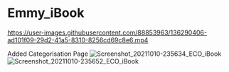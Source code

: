 # Emmy_iBook

https://user-images.githubusercontent.com/88853963/136290406-ad101f09-29d2-41a5-8310-8256cd69c8e6.mp4

Added Categorisation Page
![Screenshot_20211010-235634_ECO_iBook](https://user-images.githubusercontent.com/42705476/136773104-00522ef9-b9a5-4a9f-bf3d-64a8cafe66d2.jpg)
![Screenshot_20211010-235652_ECO_iBook](https://user-images.githubusercontent.com/42705476/136773107-12e1acb0-beeb-472b-ad35-e31bea50d99b.jpg)

